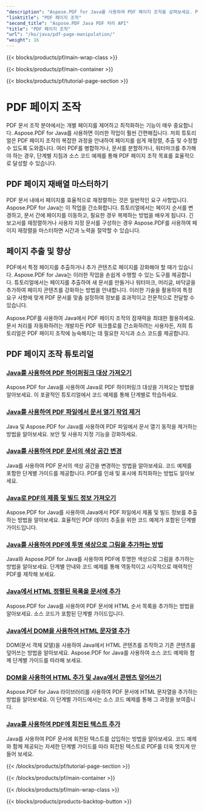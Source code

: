 ```yaml
---
"description": "Aspose.PDF for Java를 사용하여 PDF 페이지 조작을 살펴보세요. PDF 페이지를 손쉽게 재배열하고, 추출하고, 향상시키는 방법을 배우세요."
"linktitle": "PDF 페이지 조작"
"second_title": "Aspose.PDF Java PDF 처리 API"
"title": "PDF 페이지 조작"
"url": "/ko/java/pdf-page-manipulation/"
"weight": 16
---
```


{{< blocks/products/pf/main-wrap-class >}}

{{< blocks/products/pf/main-container >}}

{{< blocks/products/pf/tutorial-page-section >}}

# PDF 페이지 조작


PDF 문서 조작 분야에서는 개별 페이지를 제어하고 최적화하는 기능이 매우 중요합니다. Aspose.PDF for Java를 사용하면 이러한 작업이 훨씬 간편해집니다. 저희 튜토리얼은 PDF 페이지 조작의 복잡한 과정을 안내하여 페이지를 쉽게 재정렬, 추출 및 수정할 수 있도록 도와줍니다. 여러 PDF를 병합하거나, 문서를 분할하거나, 워터마크를 추가해야 하는 경우, 단계별 지침과 소스 코드 예제를 통해 PDF 페이지 조작 목표를 효율적으로 달성할 수 있습니다.

## PDF 페이지 재배열 마스터하기

PDF 문서 내에서 페이지를 효율적으로 재정렬하는 것은 일반적인 요구 사항입니다. Aspose.PDF for Java는 이 작업을 간소화합니다. 튜토리얼에서는 페이지 순서를 변경하고, 문서 간에 페이지를 이동하고, 필요한 경우 복제하는 방법을 배우게 됩니다. 긴 보고서를 재정렬하거나 사용자 지정 문서를 구성하는 경우 Aspose.PDF를 사용하여 페이지 재정렬을 마스터하면 시간과 노력을 절약할 수 있습니다.

## 페이지 추출 및 향상

PDF에서 특정 페이지를 추출하거나 추가 콘텐츠로 페이지를 강화해야 할 때가 있습니다. Aspose.PDF for Java는 이러한 작업을 손쉽게 수행할 수 있는 도구를 제공합니다. 튜토리얼에서는 페이지를 추출하여 새 문서를 만들거나 워터마크, 머리글, 바닥글을 추가하여 페이지 콘텐츠를 강화하는 방법을 안내합니다. 이러한 기술을 활용하여 특정 요구 사항에 맞게 PDF 문서를 맞춤 설정하여 정보를 효과적이고 전문적으로 전달할 수 있습니다.

Aspose.PDF를 사용하여 Java에서 PDF 페이지 조작의 잠재력을 최대한 활용하세요. 문서 처리를 자동화하려는 개발자든 PDF 워크플로를 간소화하려는 사용자든, 저희 튜토리얼은 PDF 페이지 조작에 능숙해지는 데 필요한 지식과 소스 코드를 제공합니다.

## PDF 페이지 조작 튜토리얼
### [Java를 사용하여 PDF 하이퍼링크 대상 가져오기](./get-pdf-hyperlink-destination-using-java/)
Aspose.PDF for Java를 사용하여 Java로 PDF 하이퍼링크 대상을 가져오는 방법을 알아보세요. 이 포괄적인 튜토리얼에서 코드 예제를 통해 단계별로 학습하세요.
### [Java를 사용하여 PDF 파일에서 문서 열기 작업 제거](./remove-document-open-action-from-pdf-file-using-java/)
Java 및 Aspose.PDF for Java를 사용하여 PDF 파일에서 문서 열기 동작을 제거하는 방법을 알아보세요. 보안 및 사용자 지정 기능을 강화하세요.
### [Java를 사용하여 PDF 문서의 색상 공간 변경](./change-color-space-of-pdf-document-using-java/)
Java를 사용하여 PDF 문서의 색상 공간을 변경하는 방법을 알아보세요. 코드 예제를 포함한 단계별 가이드를 제공합니다. PDF를 인쇄 및 표시에 최적화하는 방법도 알아보세요.
### [Java로 PDF의 제품 및 빌드 정보 가져오기](./get-product-and-build-information-of-pdf-in-java/)
Aspose.PDF for Java를 사용하여 Java에서 PDF 파일에서 제품 및 빌드 정보를 추출하는 방법을 알아보세요. 효율적인 PDF 데이터 추출을 위한 코드 예제가 포함된 단계별 가이드입니다.
### [Java를 사용하여 PDF에 투명 색상으로 그림을 추가하는 방법](./how-to-add-drawing-with-transparent-color-in-pdf-using-java/)
Java와 Aspose.PDF for Java를 사용하여 PDF에 투명한 색상으로 그림을 추가하는 방법을 알아보세요. 단계별 안내와 코드 예제를 통해 역동적이고 시각적으로 매력적인 PDF를 제작해 보세요.
### [Java에서 HTML 정렬된 목록을 문서에 추가](./add-html-ordered-list-into-documents-in-java/)
Aspose.PDF for Java를 사용하여 PDF 문서에 HTML 순서 목록을 추가하는 방법을 알아보세요. 소스 코드가 포함된 단계별 가이드입니다.
### [Java에서 DOM을 사용하여 HTML 문자열 추가](./add-html-string-using-dom-in-java/)
DOM(문서 객체 모델)을 사용하여 Java에서 HTML 콘텐츠를 조작하고 기존 콘텐츠를 덮어쓰는 방법을 알아보세요. Aspose.PDF for Java를 사용하여 소스 코드 예제와 함께 단계별 가이드를 따라해 보세요.
### [DOM을 사용하여 HTML 추가 및 Java에서 콘텐츠 덮어쓰기](./add-html-using-dom-and-overwrite-content-in-java/)
Aspose.PDF for Java 라이브러리를 사용하여 PDF 문서에 HTML 문자열을 추가하는 방법을 알아보세요. 이 단계별 가이드에서는 소스 코드 예제를 통해 그 과정을 보여줍니다.
### [Java를 사용하여 PDF에 회전된 텍스트 추가](./add-rotated-text-in-pdf-using-java/)
Java를 사용하여 PDF 문서에 회전된 텍스트를 삽입하는 방법을 알아보세요. 코드 예제와 함께 제공되는 자세한 단계별 가이드를 따라 회전된 텍스트로 PDF를 더욱 멋지게 만들어 보세요.

{{< /blocks/products/pf/tutorial-page-section >}}

{{< /blocks/products/pf/main-container >}}

{{< /blocks/products/pf/main-wrap-class >}}

{{< blocks/products/products-backtop-button >}}